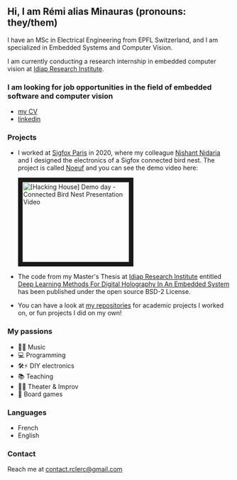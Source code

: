 ## Hi, I am Rémi alias Minauras (pronouns: they/them)

I have an MSc in Electrical Engineering from EPFL Switzerland, and I am specialized in Embedded Systems and Computer Vision.

I am currently conducting a research internship in embedded computer vision at [Idiap Research Institute](https://www.idiap.ch/en/scientific-research/computational-bioimaging).

### I am looking for job opportunities in the field of embedded software and computer vision
* [my CV](https://github.com/Minauras/Minauras/blob/master/CV_clerc.pdf)
* [linkedin](https://www.linkedin.com/in/remiclerc/)

### Projects
* I worked at [Sigfox Paris](https://www.sigfox.com/en) in 2020, where my colleague [Nishant Nidaria](https://www.linkedin.com/in/nishantnidaria/) and I designed the electronics of a Sigfox connected bird nest. The project is called [Noeuf](https://noeuf.ml/) and you can see the demo video here:

   <a href="http://www.youtube.com/watch?feature=player_embedded&v=zEdp13xUdek
" target="_blank"><img src="http://img.youtube.com/vi/zEdp13xUdek/0.jpg" 
alt="[Hacking House] Demo day - Connected Bird Nest Presentation Video" width="240" height="180" border="10" /></a>

* The code from my Master's Thesis at [Idiap Research Institute](https://github.com/idiap) entitled [Deep Learning Methods For Digital Holography In An Embedded System](https://github.com/Minauras/deepdefresneling) has been published under the open source BSD-2 License.
* You can have a look at [my repositories](https://github.com/Minauras?tab=repositories) for academic projects I worked on, or fun projects I did on my own!

### My passions
* 🎸🎹 Music
* 💻 Programming
* 🛠⚡ DIY electronics
* 📚 Teaching
* 🕺💃 Theater & Improv
* 🎲 Board games

### Languages
* French
* English

### Contact
Reach me at contact.rclerc@gmail.com
